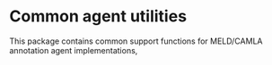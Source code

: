 # Common agent utilities

This package contains common support functions for MELD/CAMLA annotation agent implementations,

